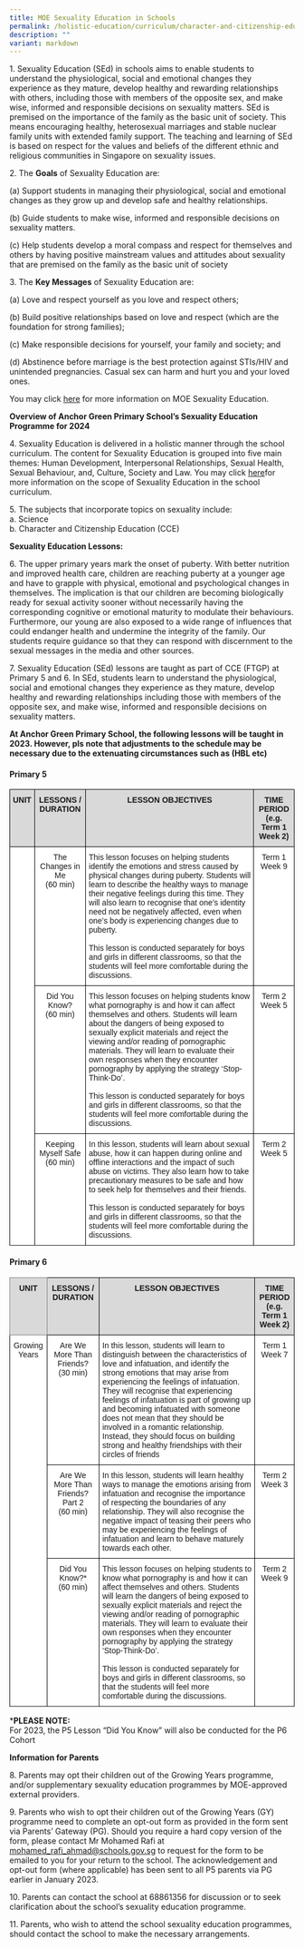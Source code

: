 ```yaml
---
title: MOE Sexuality Education in Schools
permalink: /holistic-education/curriculum/character-and-citizenship-education/moe-sex-ed-in-schools/
description: ""
variant: markdown
---
```

1\. Sexuality Education (SEd) in schools aims to enable students to understand the physiological, social and emotional changes they experience as they mature, develop healthy and rewarding relationships with others, including those with members of the opposite sex, and make wise, informed and responsible decisions on sexuality matters. SEd is premised on the importance of the family as the basic unit of society. This means encouraging healthy, heterosexual marriages and stable nuclear family units with extended family support. The teaching and learning of SEd is based on respect for the values and beliefs of the different ethnic and religious communities in Singapore on sexuality issues.

2.&nbsp;The **Goals** of Sexuality Education are:

(a)&nbsp;Support students in managing their physiological, social and emotional changes as they grow up and develop safe and healthy relationships. 
 
(b)&nbsp;Guide students to make wise, informed and responsible decisions on sexuality matters. 

(c)&nbsp;Help students develop a moral compass and respect for themselves and others by having positive mainstream values and attitudes about sexuality that are premised on the family as the basic unit of society 

3.&nbsp;The **Key Messages** of Sexuality Education are:

(a)&nbsp;Love and respect yourself as you love and respect others;

(b)&nbsp;Build positive relationships based on love and respect (which are the foundation for strong families);
 
(c)&nbsp;Make responsible decisions for yourself, your family and society; and
 
(d)&nbsp;Abstinence before marriage is the best protection against STIs/HIV and unintended pregnancies. Casual sex can harm and hurt you and your loved ones.

You may click&nbsp;<a href="https://go.gov.sg/moe-sexuality-education" target="_blank">here</a>&nbsp;for more information on MOE Sexuality Education.

  

**Overview of Anchor Green Primary School’s  Sexuality Education Programme for 2024**

4.&nbsp;Sexuality Education is delivered in a holistic manner through the school curriculum. The content for Sexuality Education is grouped into five main themes: Human Development, Interpersonal Relationships, Sexual Health, Sexual Behaviour, and, Culture, Society and Law. You may click <a href="https://go.gov.sg/moe-sexuality-education-scope" target="_blank">here</a>for more information on the scope of Sexuality Education in the school curriculum.

5\. The subjects that incorporate topics on sexuality include:<br>a.&nbsp;Science<br>b.&nbsp;Character and Citizenship Education (CCE)

**Sexuality Education Lessons:**

6\.&nbsp;The upper primary years mark the onset of puberty.  With better nutrition and improved health care, children are reaching puberty at a younger age and have to grapple with physical, emotional and psychological changes in themselves. The implication is that our children are becoming biologically ready for sexual activity sooner without necessarily having the corresponding cognitive or emotional maturity to modulate their behaviours. Furthermore, our young are also exposed to a wide range of influences that could endanger health and undermine the integrity of the family. Our students require guidance so that they can respond with discernment to the sexual messages in the media and other sources.

7\. Sexuality Education (SEd) lessons are taught as part of CCE (FTGP) at Primary 5 and 6. In SEd, students learn to understand the physiological, social and emotional changes they experience as they mature, develop healthy and rewarding relationships including those with members of the opposite sex, and make wise, informed and responsible decisions on sexuality matters.   

**At Anchor Green Primary School, the following lessons will be taught in 2023. However, pls note that adjustments to the schedule may be necessary due to the extenuating circumstances such as (HBL etc)**

#### Primary 5

<style type="text/css">
.tg  {border-collapse:collapse;border-spacing:0;}
.tg td{border-color:black;border-style:solid;border-width:1px;font-family:Arial, sans-serif;font-size:14px;
  overflow:hidden;padding:10px 5px;word-break:normal;}
.tg th{border-color:black;border-style:solid;border-width:1px;font-family:Arial, sans-serif;font-size:14px;
  font-weight:normal;overflow:hidden;padding:10px 5px;word-break:normal;}
.tg .tg-px6y{background-color:#D9D9D9;font-weight:bold;text-align:center;vertical-align:top}
.tg .tg-7yig{background-color:#FFF;text-align:center;vertical-align:top}
.tg .tg-ktyi{background-color:#FFF;text-align:left;vertical-align:top}
</style>
<table class="tg">
<thead>
  <tr>
    <th class="tg-px6y">UNIT</th>
    <th class="tg-px6y">LESSONS / DURATION</th>
    <th class="tg-px6y">LESSON OBJECTIVES</th>
    <th class="tg-px6y">TIME PERIOD<br>(e.g. Term 1 Week 2)</th>
  </tr>
</thead>
<tbody>
  <tr>
    <td class="tg-7yig" rowspan="3"></td>
    <td class="tg-7yig">The Changes in Me <br>(60 min)</td>
    <td class="tg-ktyi">This lesson focuses on helping students identify the emotions and stress caused by physical changes during puberty. Students will learn to describe the healthy ways to manage their negative feelings during this time. They will also learn to recognise that one’s identity need not be negatively affected, even when one’s body is experiencing changes due to puberty.<br><br>This lesson is conducted separately for boys and girls in different classrooms, so that the students will feel more comfortable during the discussions.
</td>
    <td class="tg-7yig"><span style="background-color:initial">Term 1 Week 9</span></td>
	</tr>
 <tr>
    <td class="tg-7yig">Did You Know? <br>(60 min)</td>
    <td class="tg-ktyi">This lesson focuses on helping students know what pornography is and how it can affect themselves and others. Students will learn about the dangers of being exposed to sexually explicit materials and reject the viewing and/or reading of pornographic materials. They will learn to evaluate their own responses when they encounter pornography by applying the strategy ‘Stop-Think-Do’.<br><br>This lesson is conducted separately for boys and girls in different classrooms, so that the students will feel more comfortable during the discussions.
</td>
    <td class="tg-7yig"><span style="background-color:initial">Term 2 Week 5</span></td>
	</tr>
	<tr>
    <td class="tg-7yig">Keeping Myself Safe<br>(60 min)</td>
    <td class="tg-ktyi">In this lesson, students will learn about sexual abuse, how it can happen during online and offline interactions and the impact of such abuse on victims. They also learn how to take precautionary measures to be safe and how to seek help for themselves and their friends.<br><br>This lesson is conducted separately for boys and girls in different classrooms, so that the students will feel more comfortable during the discussions.
</td>
    <td class="tg-7yig"><span style="background-color:initial">Term 2 Week 5</span></td>
	</tr><tr></tr>
</tbody>
</table>

#### Primary 6

<style type="text/css">
.tg  {border-collapse:collapse;border-spacing:0;}
.tg td{border-color:black;border-style:solid;border-width:1px;font-family:Arial, sans-serif;font-size:14px;
  overflow:hidden;padding:10px 5px;word-break:normal;}
.tg th{border-color:black;border-style:solid;border-width:1px;font-family:Arial, sans-serif;font-size:14px;
  font-weight:normal;overflow:hidden;padding:10px 5px;word-break:normal;}
.tg .tg-c9ql{background-color:#D9D9D9;border-color:inherit;font-weight:bold;text-align:center;vertical-align:top}
.tg .tg-px6y{background-color:#D9D9D9;font-weight:bold;text-align:center;vertical-align:top}
.tg .tg-7yig{background-color:#FFF;text-align:center;vertical-align:top}
.tg .tg-ktyi{background-color:#FFF;text-align:left;vertical-align:top}
</style>
<table class="tg">
<thead>
  <tr>
    <th class="tg-c9ql">UNIT</th>
    <th class="tg-px6y">LESSONS / DURATION</th>
    <th class="tg-px6y">LESSON OBJECTIVES</th>
    <th class="tg-px6y">TIME PERIOD<br>(e.g. Term 1 Week 2)</th>
  </tr>
</thead>
<tbody>
  <tr>
    <td class="tg-7yig" rowspan="3">Growing Years</td>
    <td class="tg-7yig">Are We More Than Friends?<br>(30 min)</td>
    <td class="tg-ktyi">In this lesson, students will learn to distinguish between the characteristics of love and infatuation, and identify the strong emotions that may arise from experiencing the feelings of infatuation. They will recognise that experiencing feelings of infatuation is part of growing up and becoming infatuated with someone does not mean that they should be involved in a romantic relationship. Instead, they should focus on building strong and healthy friendships with their circles of friends</td>
    <td class="tg-7yig">Term 1 Week 7</td>
  </tr>
  <tr>
    <td class="tg-7yig">Are We More Than Friends? Part 2<br>(60 min)</td>
    <td class="tg-ktyi">In this lesson, students will learn healthy ways to manage the emotions arising from infatuation and recognise the importance of respecting the boundaries of any relationship. They will also recognise the negative impact of teasing their peers who may be experiencing the feelings of infatuation and learn to behave maturely towards each other.</td>
   <td class="tg-7yig">Term 2 Week 3</td>
	</tr>
  <tr>
    <td class="tg-7yig">Did You Know?*<br>(60 min)</td>
    <td class="tg-ktyi">This lesson focuses on helping students to know what pornography is and how it can affect themselves and others. Students will learn the dangers of being exposed to sexually explicit materials and reject the viewing and/or reading of pornographic materials. They will learn to evaluate their own responses when they encounter pornography by applying the strategy ‘Stop-Think-Do’.<br><br>This lesson is conducted separately for boys and girls in different classrooms, so that the students will feel more comfortable during the discussions.
</td>
    <td class="tg-7yig">Term 2 Week 9</td>
	</tr><tr></tr>

</tbody>
</table>

***PLEASE NOTE:**<br>
For 2023, the P5 Lesson “Did You Know” will also be conducted for the P6 Cohort 
 

**Information for Parents**

8\. Parents may opt their children out of the Growing Years programme, and/or supplementary sexuality education programmes by MOE-approved external providers. 

9\. Parents who wish to opt their children out of the Growing Years (GY) programme need to complete an opt-out form as provided in the form sent via Parents’ Gateway (PG). Should you require a hard copy version of the form, please contact Mr Mohamed Rafi at <a href="mailto:mohamed_rafi_ahmad@schools.gov.sg">mohamed_rafi_ahmad@schools.gov.sg </a> to request for the form to be emailed to you for your return to the school. The acknowledgement and opt-out form (where applicable) has been sent to all P5 parents via PG earlier in January 2023.

10\. Parents can contact the school at 68861356 for discussion or to seek clarification about the school’s sexuality education programme.

11\. Parents, who wish to attend the school sexuality education programmes, should contact the school to make the necessary arrangements.